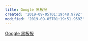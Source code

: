 ```yaml
---
title: Google 黑板报
created: '2019-09-05T01:19:48.979Z'
modified: '2019-09-05T01:19:51.959Z'
---
```


[Google 黑板报](https://china.googleblog.com/)

